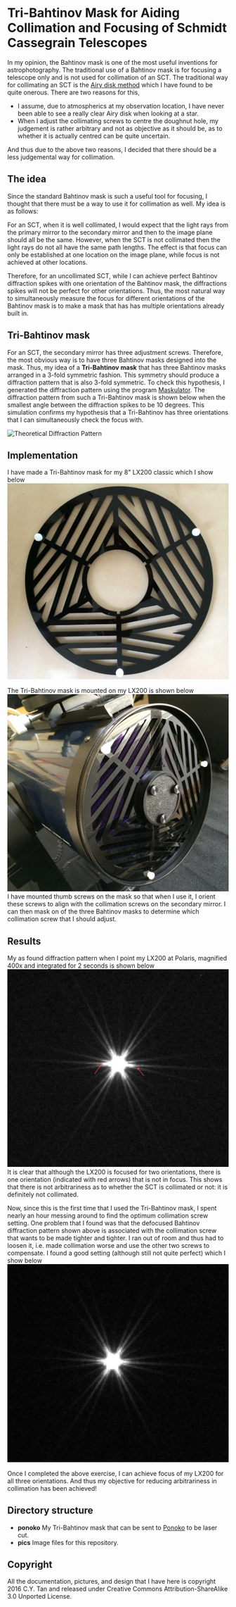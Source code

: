 # Tri-Bahtinov Mask for Aiding Collimation and Focusing of Schmidt Cassegrain Telescopes

In my opinion, the Bahtinov mask is one of the most useful inventions
for astrophotography. The traditional use of a Bahtinov mask is for
focusing a telescope only and is not used for collimation of an SCT.
The traditional way for collimating an SCT is the
[Airy disk method](http://www.astrophoto.fr/collim.html) which I have
found to be quite onerous. There are two reasons for this,

* I assume, due to atmospherics at my observation location, I have never been able
to see a really clear Airy disk when looking at a star.
* When I adjust the collimating screws to centre the doughnut hole, my
  judgement is rather arbitrary and not as objective as it should be,
  as to whether it is actually centred can be quite uncertain.

And thus due to the above two reasons, I decided that there should be
a less judgemental way for collimation.

## The idea

Since the standard Bahtinov mask is such a useful tool for focusing, I
thought that there must be a way to use it for collimation as
well. My idea is as follows:

For an SCT, when it is well collimated, I would expect that the light
rays from the primary mirror to the secondary mirror and then to the
image plane should all be the same. However, when the SCT is not
collimated then the light rays do not all have the same path
lengths. The effect is that focus can only be established at one
location on the image plane, while focus is not achieved at other
locations.

Therefore, for an uncollimated SCT, while I can achieve perfect
Bahtinov diffraction spikes with one orientation of the Bahtinov mask,
the diffractions spikes will not be perfect for other
orientations. Thus, the most natural way to simultaneously measure the
focus for different orientations of the Bahtinov mask is to make a mask
that has has multiple orientations already built in.

## Tri-Bahtinov mask

For an SCT, the secondary mirror has three adjustment
screws. Therefore, the most obvious way is to have three Bahtinov
masks designed into the mask. Thus, my idea of a **Tri-Bahtinov mask**
that has three Bahtinov masks arranged in a 3-fold symmetric
fashion. This symmetry should produce a diffraction pattern that is
also 3-fold symmetric. To check this hypothesis, I generated the
diffraction pattern using the program
[Maskulator](http://www.njnoordhoek.com/?p=376).  The diffraction
pattern from such a Tri-Bahtinov mask is shown below when the smallest
angle between the diffraction spikes to be 10 degrees. This simulation
confirms my hypothesis that a Tri-Bahtinov has three
orientations that I can simultaneously check the focus with. 

![Theoretical Diffraction Pattern](https://github.com/cytan299/tribahtinov/blob/master/pics/theory.png)

## Implementation

I have made a Tri-Bahtinov mask for my 8" LX200 classic which I show below
![Tri-Bahtinov mask](https://github.com/cytan299/tribahtinov/blob/master/pics/IMG_0086.jpg)

The Tri-Bahtinov mask is mounted on my LX200 is shown below
![Tri-Bahtinov mask mounted](https://github.com/cytan299/tribahtinov/blob/master/pics/IMG_0093.jpg)
I have mounted thumb screws on the mask so that when I use it, I orient
these screws to align with the collimation screws on the secondary
mirror. I can then mask on of the three Bahtinov masks to determine which
collimation screw that I should adjust.

## Results

My as found diffraction pattern when I point my LX200 at Polaris,
magnified 400x and integrated for 2 seconds is shown below
![Pattern as found](https://github.com/cytan299/tribahtinov/blob/master/pics/as_found.png)
It is clear that although the LX200 is focused for two orientations,
there is one orientation (indicated with red arrows) that is not in
focus. This shows that there is not arbitrariness as to whether the
SCT is collimated or not: it is definitely not collimated.

Now, since this is the first time that I used the Tri-Bahtinov mask, I
spent nearly an hour messing around to find the optimum collimation
screw setting. One problem that I found was that the defocused Bahtinov
diffraction pattern shown above is associated with the collimation screw that
wants to be made tighter and tighter. I ran out of room and thus had
to loosen it, i.e. made collimation worse and use the other two screws
to compensate. I found a good setting (although still not quite perfect)
which I show below
![Pattern as found](https://github.com/cytan299/tribahtinov/blob/master/pics/collimated.png)

Once I completed the above exercise, I can achieve focus of my LX200
for all three orientations. And thus my objective for reducing
arbitrariness in collimation has been achieved!

## Directory structure

* **ponoko** My Tri-Bahtinov mask that can be sent to
[Ponoko](http://www.ponoko.com) to be laser cut.
* **pics** Image files for this repository.


## Copyright

All the documentation, pictures, and design that I have here is
copyright 2016 C.Y. Tan and released under Creative Commons
Attribution-ShareAlike 3.0 Unported License.
